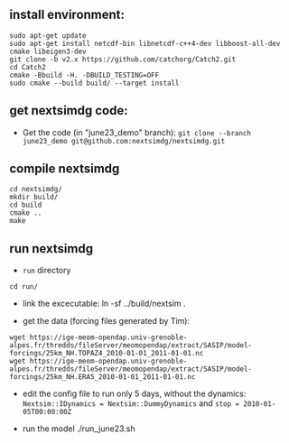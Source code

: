 
## install environment:

```
sudo apt-get update
sudo apt-get install netcdf-bin libnetcdf-c++4-dev libboost-all-dev cmake libeigen3-dev
git clone -b v2.x https://github.com/catchorg/Catch2.git
cd Catch2
cmake -Bbuild -H. -DBUILD_TESTING=OFF
sudo cmake --build build/ --target install
```

## get nextsimdg code:
* Get the code (in "june23_demo" branch):
```git clone --branch june23_demo git@github.com:nextsimdg/nextsimdg.git```

## compile nextsimdg
``` 
cd nextsimdg/
mkdir build/
cd build
cmake ..
make
```

## run nextsimdg
* `run` directory
```
cd run/
```

* link the excecutable:
ln -sf ../build/nextsim .

* get the data (forcing files generated by Tim):
``` 
wget https://ige-meom-opendap.univ-grenoble-alpes.fr/thredds/fileServer/meomopendap/extract/SASIP/model-forcings/25km_NH.TOPAZ4_2010-01-01_2011-01-01.nc
wget https://ige-meom-opendap.univ-grenoble-alpes.fr/thredds/fileServer/meomopendap/extract/SASIP/model-forcings/25km_NH.ERA5_2010-01-01_2011-01-01.nc
```

* edit the config file to run only 5 days, without the dynamics:
`Nextsim::IDynamics = Nextsim::DummyDynamics`
and
`stop = 2010-01-05T00:00:00Z`

*  run the model
./run_june23.sh 
